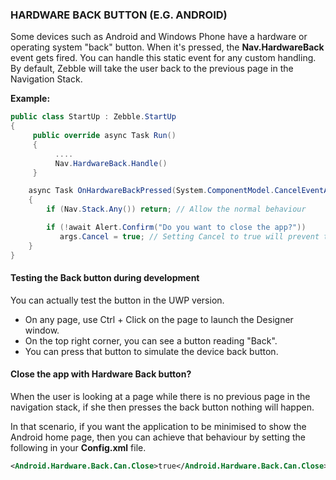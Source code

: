 
### HARDWARE BACK BUTTON (E.G. ANDROID)

Some devices such as Android and Windows Phone have a hardware or operating system "back" button. When it's pressed, the **Nav.HardwareBack** event gets fired. You can handle this static event for any custom handling. By default, Zebble will take the user back to the previous page in the Navigation Stack.

**Example:**

```csharp
public class StartUp : Zebble.StartUp
{
     public override async Task Run()
     {
          ....
          Nav.HardwareBack.Handle()
     }    

    async Task OnHardwareBackPressed(System.ComponentModel.CancelEventArgs args)   
    {
        if (Nav.Stack.Any()) return; // Allow the normal behaviour

        if (!await Alert.Confirm("Do you want to close the app?"))
           args.Cancel = true; // Setting Cancel to true will prevent the standard system behaviour
    }
}
```

#### Testing the Back button during development

You can actually test the button in the UWP version.

- On any page, use Ctrl + Click on the page to launch the Designer window.
- On the top right corner, you can see a button reading "Back".
- You can press that button to simulate the device back button.

#### Close the app with Hardware Back button?

When the user is looking at a page while there is no previous page in the navigation stack, if she then presses the back button nothing will happen.

In that scenario, if you want the application to be minimised to show the Android home page, then you can achieve that behaviour by setting the following in your **Config.xml** file.

```xml
<Android.Hardware.Back.Can.Close>true</Android.Hardware.Back.Can.Close>
```
